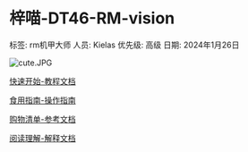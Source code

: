 # 梓喵-DT46-RM-vision

标签: rm机甲大师
人员: Kielas
优先级: 高级
日期: 2024年1月26日

![cute.JPG](cute.jpg)

[快速开始-教程文档](/梓喵-KielasVision/梓喵-DT46-RM-vision/快速开始-教程文档.md)

[食用指南-操作指南](/梓喵-KielasVision/梓喵-DT46-RM-vision/食用指南-操作指南.md)

[购物清单-参考文档](/梓喵-KielasVision/梓喵-DT46-RM-vision/购物清单-参考文档.md)

[阅读理解-解释文档](/梓喵-KielasVision/梓喵-DT46-RM-vision/阅读理解-解释文档.md)